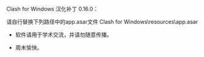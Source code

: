 Clash for Windows 汉化补丁 0.16.0：

请自行替换下列路径中的app.asar文件
Clash for Windows\resources\app.asar

* 软件请用于学术交流，并请勿随意传播。

* 周末愉快。
